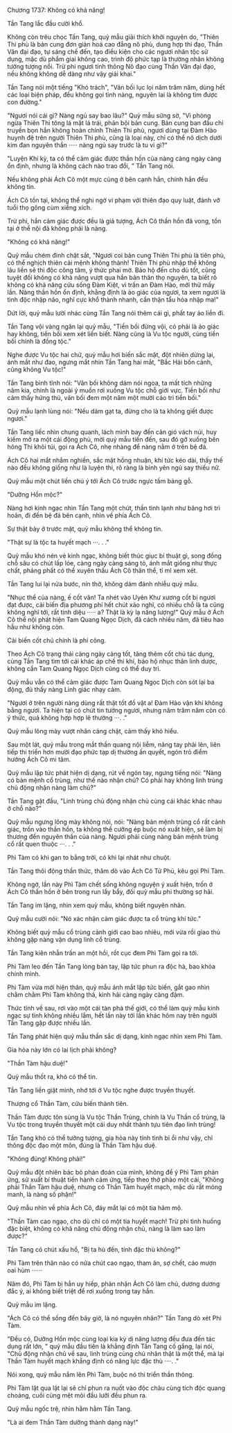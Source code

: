 




Chương 1737: Không có khả năng!


Tần Tang lắc đầu cười khổ.

Không còn trêu chọc Tần Tang, quỷ mẫu giải thích khởi nguyên do, "Thiên Thi phù là bản cung đơn giản hoá cao đẳng nô phù, dung hợp thi đạo, Thần Văn đại đạo, tự sáng chế đến, tạo điều kiện cho các ngươi nhân tộc sử dụng, mặc dù phẩm giai không cao, trình độ phức tạp là thường nhân không tưởng tượng nổi. Trừ phi ngươi tinh thông Nô đạo cùng Thần Văn đại đạo, nếu không không dễ dàng như vậy giải khai."

Tần Tang nói một tiếng "Khó trách", "Vãn bối lục lọi năm trăm năm, dùng hết các loại biện pháp, đều không gọi tỉnh nàng, nguyên lai là không tìm được con đường."

"Ngươi nói cái gì? Nàng ngủ say bao lâu?" Quỷ mẫu sững sờ, "Vì phòng ngừa Thiên Thi tông lá mặt lá trái, phản bội bản cung. Bản cung ban đầu chỉ truyền bọn hắn không hoàn chỉnh Thiên Thi phù, ngươi dùng tại Đàm Hào huynh đệ trên người Thiên Thi phù, cũng là loại này, chỉ có thể nô dịch dưới kim đan nguyên thần ····· nàng ngủ say trước là tu vi gì?"

"Luyện Khí kỳ, ta có thể cảm giác được thần hồn của nàng càng ngày càng ổn định, nhưng là không cách nào trao đổi, " Tần Tang nói.

Nếu không phải Ách Cô một mực cùng ở bên cạnh hắn, chính hắn đều không tin.

Ách Cô tồn tại, không thể nghi ngờ vi phạm với thiên đạo quy luật, đánh vỡ tuổi thọ gông cùm xiềng xích.

Trừ phi, hắn cảm giác được đều là giả tượng, Ách Cô thần hồn đã vong, tồn tại ở thể nội đã không phải là nàng.

"Không có khả năng!"

Quỷ mẫu chém đinh chặt sắt, "Ngươi coi bản cung Thiên Thi phù là tiên phù, có thể nghịch thiên cải mệnh không thành! Thiên Thi phù nhập thể không lâu liền sẽ thi độc công tâm, ý thức phai mờ. Bảo hộ đến cho dù tốt, cũng tuyệt đối không có khả năng vượt qua hắn bản thân thọ nguyên, ta biết rõ không có khả năng cứu sống Đàm Kiệt, vì trấn an Đàm Hào, mới thử mấy lần. Nàng thần hồn ổn định, khẳng định là ảo giác của ngươi, ta xem ngươi là tình độc nhập não, nghĩ cực khổ thành nhanh, cẩn thận tẩu hỏa nhập ma!"

Dứt lời, quỷ mẫu lười nhác cùng Tần Tang nói thêm cái gì, phất tay áo liền đi.

Tần Tang vội vàng ngăn lại quỷ mẫu, "Tiền bối đừng vội, có phải là ảo giác hay không, tiền bối xem xét liền biết. Nàng cũng là Vu tộc người, cùng tiền bối chính là đồng tộc."

Nghe được Vu tộc hai chữ, quỷ mẫu hơi biến sắc mặt, đột nhiên dừng lại, ánh mắt như đao, ngưng mắt nhìn Tần Tang hai mắt, "Bắc Hải bốn cảnh, cũng không Vu tộc!"

Tần Tang bình tĩnh nói: "Vãn bối không dám nói ngoa, ta mất tích những năm kia, chính là ngoài ý muốn rơi xuống Vu tộc chỗ giới vực. Tiền bối như cảm thấy hứng thú, vãn bối đem một năm một mười cáo tri tiền bối."

Quỷ mẫu lạnh lùng nói: "Nếu dám gạt ta, đừng cho là ta không giết được ngươi."

Tần Tang liếc nhìn chung quanh, lách mình bay đến cản gió vách núi, huy kiếm mở ra một cái động phủ, mời quỷ mẫu tiến đến, sau đó gỡ xuống bên hông Thi khôi túi, gọi ra Ách Cô, nhẹ nhàng để nàng nằm ở trên bệ đá.

Ách Cô hai mắt nhắm nghiền, sắc mặt hồng nhuận, khí tức kéo dài, thấy thế nào đều không giống như là luyện thi, rõ ràng là bình yên ngủ say thiếu nữ.

Quỷ mẫu một chút liền chú ý tới Ách Cô trước ngực tấm bảng gỗ.

"Dưỡng Hồn mộc?"

Nàng hơi kinh ngạc nhìn Tần Tang một chút, thần tình lạnh như băng hơi trì hoãn, đi đến bệ đá bên cạnh, nhìn về phía Ách Cô.

Sự thật bày ở trước mặt, quỷ mẫu không thể không tin.

"Thật sự là tộc ta huyết mạch ···. . ."

Quỷ mẫu khó nén vẻ kinh ngạc, không biết thúc giục bí thuật gì, song đồng chỗ sâu có chút lấp lóe, càng ngày càng sáng tỏ, ánh mắt giống như thực chất, phảng phất có thể xuyên thấu Ách Cô thân thể, tỉ mỉ xem xét.

Tần Tang lui lại nửa bước, nín thở, không dám đánh nhiễu quỷ mẫu.

"Nhục thể của nàng, ế cốt văn! Ta nhét vào Uyên Khư xương cốt bị ngươi đạt được, cải biến địa phương phí hết chút xảo nghĩ, có nhiều chỗ là ta cũng không nghĩ tới, rất tinh diệu ····· a? Thật là kỳ lạ năng lượng!" Quỷ mẫu ở Ách Cô thể nội phát hiện Tam Quang Ngọc Dịch, đã cách nhiều năm, đã tiêu hao hầu như không còn.

Cải biến cốt chú chính là phí công.

Theo Ách Cô trạng thái càng ngày càng tốt, tăng thêm cốt chú tác dụng, cùng Tần Tang tìm tới cái khác áp chế thi khí, bảo hộ nhục thân linh dược, không cần Tam Quang Ngọc Dịch cũng có thể duy trì.

Quỷ mẫu vẫn có thể cảm giác được Tam Quang Ngọc Dịch còn sót lại ba động, đủ thấy nàng Linh giác nhạy cảm.

"Ngươi ở trên người nàng dùng rất thật tốt đồ vật a! Đàm Hào vận khí không bằng ngươi. Ta hiện tại có chút tin tưởng ngươi, nhưng năm trăm năm còn có ý thức, quá không hợp hợp lẽ thường ···. ."

Quỷ mẫu lông mày vượt nhăn càng chặt, cảm thấy khó hiểu.

Sau một lát, quỷ mẫu trong mắt thần quang nội liễm, nâng tay phải lên, liên tiếp thi triển hơn mười đạo phức tạp dị thường ấn quyết, ngón trỏ điểm hướng Ách Cô mi tâm.

Quỷ mẫu lập tức phát hiện dị dạng, rút về ngón tay, ngưng tiếng nói: "Nàng có bản mệnh cổ trùng, như thế nào nhận chủ? Có phải hay không linh trùng chủ động nhận nàng làm chủ?"

Tần Tang gật đầu, "Linh trùng chủ động nhận chủ cùng cái khác khác nhau ở chỗ nào?"

Quỷ mẫu ngưng lông mày không nói, nói: "Nàng bản mệnh trùng cổ rất cảnh giác, trốn vào thần hồn, ta không thể cưỡng ép buộc nó xuất hiện, sẽ làm bị thương đến nguyên thần của nàng. Ngươi phải cùng nàng bản mệnh trùng cổ rất quen thuộc ···. . ."

Phì Tàm có khi gan to bằng trời, có khi lại nhát như chuột.

Tần Tang thôi động thần thức, thăm dò vào Ách Cô Tử Phủ, kêu gọi Phì Tàm.

Không ngờ, lần này Phì Tàm chết sống không nguyện ý xuất hiện, trốn ở Ách Cô thần hồn ở bên trong run lẩy bẩy, đối quỷ mẫu phi thường sợ hãi.

Tần Tang im lặng, nhìn xem quỷ mẫu, không biết nguyên nhân.

Quỷ mẫu cười nói: "Nó xác nhận cảm giác được ta cổ trùng khí tức."

Không biết quỷ mẫu cổ trùng cảnh giới cao bao nhiêu, mới vừa rồi giao thủ không gặp nàng vận dụng linh cổ trùng.

Tần Tang kiên nhẫn trấn an một hồi, rốt cục đem Phì Tàm gọi ra tới.

Phì Tàm leo đến Tần Tang lòng bàn tay, lập tức phun ra độc hà, bao khỏa chính mình.

Phì Tàm vừa mới hiện thân, quỷ mẫu ánh mắt lập tức biến, gắt gao nhìn chằm chằm Phì Tàm không thả, kinh hãi càng ngày càng đậm.

Thức tỉnh về sau, rơi vào một cái tàn phá thế giới, có thể làm quỷ mẫu kinh ngạc sự tình không nhiều lắm, hết lần này tới lần khác hôm nay trên người Tần Tang gặp được nhiều lần.

Tần Tang phát hiện quỷ mẫu thần sắc dị dạng, kinh ngạc nhìn xem Phì Tàm.

Gia hỏa này lớn có lai lịch phải không?

"Thần Tàm hậu duệ!"

Quỷ mẫu thốt ra, khó có thể tin.

Tần Tang liền giật mình, nhớ tới ở Vu tộc nghe được truyền thuyết.

Thượng cổ Thần Tàm, cửu biến thành tiên.

Thần Tàm được tôn sùng là Vu tộc Thần Trùng, chính là Vu Thần cổ trùng, là Vu tộc trong truyền thuyết một cái duy nhất thành tựu tiên đạo linh trùng!

Tần Tang khó có thể tưởng tượng, gia hỏa này tính tình bỉ ổi như vậy, chỉ thông độc đạo một môn, đúng là Thần Tàm hậu duệ.

"Không đúng! Không phải!"

Quỷ mẫu đột nhiên bác bỏ phán đoán của mình, không để ý Phì Tàm phản ứng, sử xuất bí thuật tiến hành cảm ứng, tiếp theo thở phào một cái, "Không phải Thần Tàm hậu duệ, nhưng có Thần Tàm huyết mạch, mặc dù rất mỏng manh, là nàng số phận!"

Quỷ mẫu nhìn về phía Ách Cô, đáy mắt lại có một tia hâm mộ.

"Thần Tàm cao ngạo, cho dù chỉ có một tia huyết mạch! Trừ phi tình huống đặc biệt, không có khả năng chủ động nhận chủ, nàng là làm sao làm được?"

Tần Tang có chút xấu hổ, "Bị ta hù đến, tính đặc thù không?"

Phì Tàm trên thân nào có nửa chút cao ngạo, tham ăn, sợ chết, cáo mượn oai hùm ······

Năm đó, Phì Tàm bị hắn uy hiếp, phản nhận Ách Cô làm chủ, dương dương đắc ý, ai không biết triệt để rơi xuống trong tay hắn.

Quỷ mẫu im lặng.

"Ách Cô có thể sống đến bây giờ, là nó nguyên nhân?" Tần Tang dò xét Phì Tàm.

"Đều có, Dưỡng Hồn mộc cùng loại kia kỳ dị năng lượng đều đưa đến tác dụng rất lớn, " quỷ mẫu đầu tiên là khẳng định Tần Tang cố gắng, lại nói, "Chủ động nhận chủ về sau, linh trùng cùng chủ nhân thật là một thể, mà lại Thần Tàm huyết mạch khẳng định có năng lực đặc thù ····. ."

Nói xong, quỷ mẫu nắm lên Phì Tàm, buộc nó thi triển thần thông.

Phì Tàm lật qua lật lại sẽ chỉ phun ra nuốt vào độc châu cùng tích độc quang choáng, cuối cùng mệt mỏi đầu lưỡi đều phun ra.

Quỷ mẫu ngốc trệ, nhìn hằm hằm Tần Tang.

"Là ai đem Thần Tàm dưỡng thành dạng này!"




